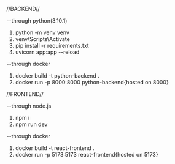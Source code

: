 //BACKEND//

--through python(3.10.1)
1. python -m venv venv
2. venv\Scripts\Activate
3. pip install -r requirements.txt
4. uvicorn app:app --reload


--through docker
1. docker build -t python-backend .
2. docker run -p 8000:8000 python-backend{hosted on 8000}


//FRONTEND//

--through node.js
1. npm i
2. npm run dev

--through docker
1. docker build -t react-frontend .
2. docker run -p 5173:5173 react-frontend{hosted on 5173}
